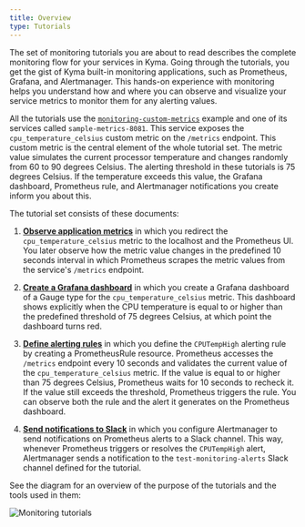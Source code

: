 ```yaml
---
title: Overview
type: Tutorials
---
```


The set of monitoring tutorials you are about to read describes the complete monitoring flow for your services in Kyma. Going through the tutorials, you get the gist of Kyma built-in monitoring applications, such as Prometheus, Grafana, and Alertmanager. This hands-on experience with monitoring helps you understand how and where you can observe and visualize your service metrics to monitor them for any alerting values.

All the tutorials use the [`monitoring-custom-metrics`](https://github.com/kyma-project/examples/tree/release-1.24/monitoring-custom-metrics) example and one of its services called `sample-metrics-8081`. This service exposes the `cpu_temperature_celsius` custom metric on the `/metrics` endpoint. This custom metric is the central element of the whole tutorial set. The metric value simulates the current processor temperature and changes randomly from 60 to 90 degrees Celsius. The alerting threshold in these tutorials is 75 degrees Celsius. If the temperature exceeds this value, the Grafana dashboard, Prometheus rule, and Alertmanager notifications you create inform you about this.

The tutorial set consists of these documents:

1. [**Observe application metrics**](#tutorials-observe-application-metrics) in which you redirect the `cpu_temperature_celsius` metric to the localhost and the Prometheus UI. You later observe how the metric value changes in the predefined 10 seconds interval in which Prometheus scrapes the metric values from the service's `/metrics` endpoint.

2. [**Create a Grafana dashboard**](#tutorials-create-a-grafana-dashboard) in which you create a Grafana dashboard of a Gauge type for the `cpu_temperature_celsius` metric. This dashboard shows explicitly when the CPU temperature is equal to or higher than the predefined threshold of 75 degrees Celsius, at which point the dashboard turns red.

3. [**Define alerting rules**](#tutorials-define-alerting-rules) in which you define the `CPUTempHigh` alerting rule by creating a PrometheusRule resource. Prometheus accesses the `/metrics` endpoint every 10 seconds and validates the current value of the `cpu_temperature_celsius` metric. If the value is equal to or higher than 75 degrees Celsius, Prometheus waits for 10 seconds to recheck it. If the value still exceeds the threshold, Prometheus triggers the rule. You can observe both the rule and the alert it generates on the Prometheus dashboard.

4. [**Send notifications to Slack**](#tutorials-send-notifications-to-slack) in which you configure Alertmanager to send notifications on Prometheus alerts to a Slack channel. This way, whenever Prometheus triggers or resolves the `CPUTempHigh` alert, Alertmanager sends a notification to the `test-monitoring-alerts` Slack channel defined for the tutorial.

See the diagram for an overview of the purpose of the tutorials and the tools used in them:

 ![Monitoring tutorials](./assets/monitoring-tutorials.svg)
